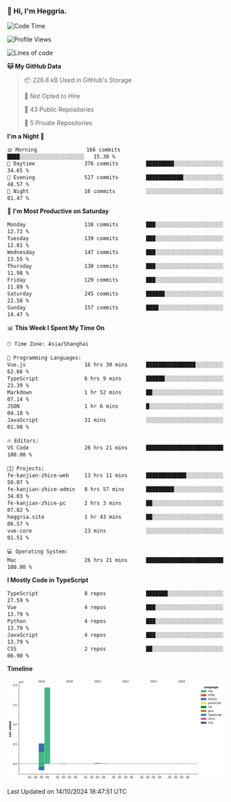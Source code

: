 ### 👋 Hi, I'm Heggria.

<!--START_SECTION:waka-->
![Code Time](http://img.shields.io/badge/Code%20Time-722%20hrs%2052%20mins-blue)

![Profile Views](http://img.shields.io/badge/Profile%20Views-0-blue)

![Lines of code](https://img.shields.io/badge/From%20Hello%20World%20I%27ve%20Written-24.8%20million%20lines%20of%20code-blue)

**🐱 My GitHub Data** 

> 📦 226.8 kB Used in GitHub's Storage 
 > 
> 🚫 Not Opted to Hire
 > 
> 📜 43 Public Repositories 
 > 
> 🔑 5 Private Repositories 
 > 
**I'm a Night 🦉** 

```text
🌞 Morning                166 commits         ████░░░░░░░░░░░░░░░░░░░░░   15.30 % 
🌆 Daytime                376 commits         █████████░░░░░░░░░░░░░░░░   34.65 % 
🌃 Evening                527 commits         ████████████░░░░░░░░░░░░░   48.57 % 
🌙 Night                  16 commits          ░░░░░░░░░░░░░░░░░░░░░░░░░   01.47 % 
```
📅 **I'm Most Productive on Saturday** 

```text
Monday                   138 commits         ███░░░░░░░░░░░░░░░░░░░░░░   12.72 % 
Tuesday                  139 commits         ███░░░░░░░░░░░░░░░░░░░░░░   12.81 % 
Wednesday                147 commits         ███░░░░░░░░░░░░░░░░░░░░░░   13.55 % 
Thursday                 130 commits         ███░░░░░░░░░░░░░░░░░░░░░░   11.98 % 
Friday                   129 commits         ███░░░░░░░░░░░░░░░░░░░░░░   11.89 % 
Saturday                 245 commits         ██████░░░░░░░░░░░░░░░░░░░   22.58 % 
Sunday                   157 commits         ████░░░░░░░░░░░░░░░░░░░░░   14.47 % 
```


📊 **This Week I Spent My Time On** 

```text
🕑︎ Time Zone: Asia/Shanghai

💬 Programming Languages: 
Vue.js                   16 hrs 30 mins      ████████████████░░░░░░░░░   62.66 % 
TypeScript               6 hrs 9 mins        ██████░░░░░░░░░░░░░░░░░░░   23.39 % 
Markdown                 1 hr 52 mins        ██░░░░░░░░░░░░░░░░░░░░░░░   07.14 % 
JSON                     1 hr 6 mins         █░░░░░░░░░░░░░░░░░░░░░░░░   04.18 % 
JavaScript               31 mins             ░░░░░░░░░░░░░░░░░░░░░░░░░   01.98 % 

🔥 Editors: 
VS Code                  26 hrs 21 mins      █████████████████████████   100.00 % 

🐱‍💻 Projects: 
fe-kanjian-zhice-web     13 hrs 11 mins      █████████████░░░░░░░░░░░░   50.07 % 
fe-kanjian-zhice-admin   8 hrs 57 mins       █████████░░░░░░░░░░░░░░░░   34.03 % 
fe-kanjian-zhice-pc      2 hrs 3 mins        ██░░░░░░░░░░░░░░░░░░░░░░░   07.82 % 
heggria.site             1 hr 43 mins        ██░░░░░░░░░░░░░░░░░░░░░░░   06.57 % 
vue-core                 23 mins             ░░░░░░░░░░░░░░░░░░░░░░░░░   01.51 % 

💻 Operating System: 
Mac                      26 hrs 21 mins      █████████████████████████   100.00 % 
```

**I Mostly Code in TypeScript** 

```text
TypeScript               8 repos             ███████░░░░░░░░░░░░░░░░░░   27.59 % 
Vue                      4 repos             ███░░░░░░░░░░░░░░░░░░░░░░   13.79 % 
Python                   4 repos             ███░░░░░░░░░░░░░░░░░░░░░░   13.79 % 
JavaScript               4 repos             ███░░░░░░░░░░░░░░░░░░░░░░   13.79 % 
CSS                      2 repos             ██░░░░░░░░░░░░░░░░░░░░░░░   06.90 % 
```



**Timeline**

![Lines of Code chart](https://raw.githubusercontent.com/heggria/heggria/main/assets/bar_graph.png)


 Last Updated on 14/10/2024 18:47:51 UTC
<!--END_SECTION:waka-->
